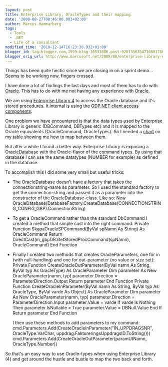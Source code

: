 ```yaml
---
layout: post
title: Enterprise Library, OracleTypes and their mapping
date: '2008-08-27T08:46:00.003+02:00'
author: Marcus Hammarberg
tags:
  - Tools
  - .NET
  - Life of a consultant
modified_time: '2010-12-14T16:23:30.932+01:00'
blogger_id: tag:blogger.com,1999:blog-36533086.post-9201356354710801780
blogger_orig_url: http://www.marcusoft.net/2008/08/enterprise-library-oracletypes-and.html
---
```


Things has been quite hectic since we are closing in on a sprint
demo... Seems to be working now, fingers crossed.

I have done a lot of findings the last days and most of them has to do
with [Oracle](http://www.oracle.com/). This has to do with me not having
any experience with [Oracle](http://www.oracle.com/).

We are using [Enterprise Library 4](http://www.codeplex.com/entlib) to
access the Oracle database and it's stored procedures. It internal is
using the [ODP.NET client access
components](http://www.oracle.com/technology/software/tech/windows/odpnet/index.html).

One problem we have encountered is that the data types used by
Enterprise Library is generic (DBCommand, DBTypes etc) and it is mapped
to the Oracle equivalents (OracleCommand, OracleTypes). So I needed a
[chart](http://msdn.microsoft.com/en-us/library/yk72thhd(VS.80).aspx) on
my table showing me how to map between them.

But after a while I found a better way. Enterprise Library is exposing a
OracleDatabase with the Oracle-flavor of the command types. By using
that database I can use the same datatypes (NUMBER for example) as
defined in the database.

To accomplish this I did some very small but useful tricks:

- The OracleDatabase doesn't have a factory that takes the
    connectionstring-name as parameter. So I used the standard factory
    to get the connection-string and passed it as a parameter into the
    constructor of the OracleDatabase-class. Like so:
       New OracleDatabase(DatabaseFactory.CreateDatabase(CONNECTIONSTRING_CONFIG_GBP).ConnectionString)

- To get a OracleCommand rather than the standard DbCommand I created
    a method that simple cast into the right command:
       Private Function SkapaOracleSPCommand(ByVal spNamn As String) As OracleCommand
                Return DirectCast(m_gbpDB.GetStoredProcCommand(spNamn), OracleCommand)
        End Function

- Finally I created two methods that creates OracleParameters, one for
    in (with null-handling) and one for out-parameter (no value or size
    set):
           Private Function CreateOracleOutParameter(ByVal namn As String, ByVal typ As OracleType) As OracleParameter
                Dim parameter As New OracleParameter(namn, typ)
                parameter.Direction = ParameterDirection.Output
                Return parameter
            End Function
           Private Function CreateOracleInParameter(ByVal namn As String, ByVal typ As OracleType, ByVal varde As Object) As OracleParameter
                Dim parameter As New OracleParameter(namn, typ)
                parameter.Direction = ParameterDirection.Input
               parameter.Value = varde
                If varde Is Nothing Then
                    parameter.IsNullable = True
                    parameter.Value = DBNull.Value
                End If
               Return parameter
            End Function

   I then use these methods to add parameters to my command:
       cmd.Parameters.Add(CreateOracleInParameter("IN_UPPDRAGSNR", OracleType.VarChar, uppdrag.FaktureringsUppdragsID.ToString()))
        cmd.Parameters.Add(CreateOracleOutParameter(paramUtNamn, OracleType.Number))

So that's an easy way to use Oracle-types when using Enterprise Library
(4) and get around the hustle and bustle to map the two back and forth.
